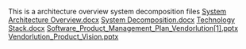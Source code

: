 This is a architecture overview system decomposition files
[System Architecture Overview.docx](https://github.com/user-attachments/files/20354226/System.Architecture.Overview.docx)
[System Decomposition.docx](https://github.com/user-attachments/files/20354223/System.Decomposition.docx)
[Technology Stack.docx](https://github.com/user-attachments/files/20354278/Technology.Stack.docx)
[Software_Product_Management_Plan_Vendorlution[1].pptx](https://github.com/user-attachments/files/20354543/Software_Product_Management_Plan_Vendorlution.1.pptx)
[Vendorlution_Product_Vision.pptx](https://github.com/user-attachments/files/20354544/Vendorlution_Product_Vision.pptx)
